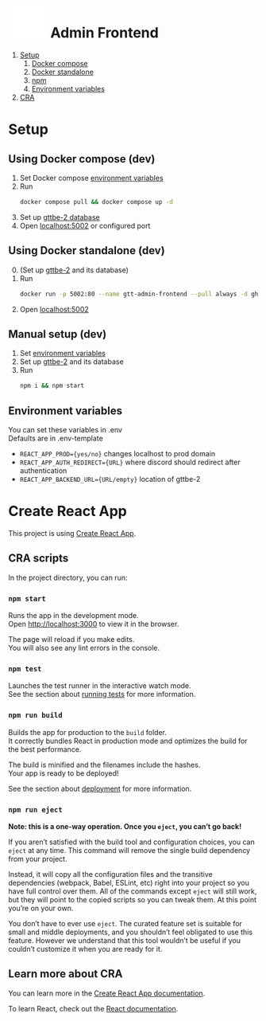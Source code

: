 # ![](./public/GtLogo.svg) Admin Frontend

  1. [Setup](#setup)
      1. [Docker compose](#using-docker-compose-dev)
      2. [Docker standalone](#using-docker-standalone-dev)
      3. [npm](#manual-setup-dev)
      4. [Environment variables](#environment-variables)
  2. [CRA](#create-react-app)

# Setup

## Using Docker compose (dev)

  1. Set Docker compose [environment variables](#environment-variables)
  2. Run
      ```bash
      docker compose pull && docker compose up -d
      ```
  3. Set up [gttbe-2 database](https://github.com/viotalJiplk/gttbe-2#docker-install)
  4. Open [localhost:5002](http://localhost:5002) or configured port

## Using Docker standalone (dev)

  0. (Set up [gttbe-2](https://github.com/viotalJiplk/gttbe-2) and its database)
  1. Run
      ```bash
      docker run -p 5002:80 --name gtt-admin-frontend --pull always -d ghcr.io/matyas7dub/gttfe-a:latest
      ```
  2. Open [localhost:5002](http://localhost:5002)

## Manual setup (dev)

  1. Set [environment variables](#environment-variables)
  2. Set up [gttbe-2](https://github.com/viotalJiplk/gttbe-2) and its database
  3. Run 
      ```bash
      npm i && npm start
      ```

## Environment variables

You can set these variables in .env  
Defaults are in .env-template  

- `REACT_APP_PROD={yes/no}` changes localhost to prod domain
- `REACT_APP_AUTH_REDIRECT={URL}` where discord should redirect after authentication
- `REACT_APP_BACKEND_URL={URL/empty}` location of gttbe-2

# Create React App

This project is using [Create React App](https://github.com/facebook/create-react-app).

## CRA scripts

In the project directory, you can run:

### `npm start`

Runs the app in the development mode.\
Open [http://localhost:3000](http://localhost:3000) to view it in the browser.

The page will reload if you make edits.\
You will also see any lint errors in the console.

### `npm test`

Launches the test runner in the interactive watch mode.\
See the section about [running tests](https://facebook.github.io/create-react-app/docs/running-tests) for more information.

### `npm run build`

Builds the app for production to the `build` folder.\
It correctly bundles React in production mode and optimizes the build for the best performance.

The build is minified and the filenames include the hashes.\
Your app is ready to be deployed!

See the section about [deployment](https://facebook.github.io/create-react-app/docs/deployment) for more information.

### `npm run eject`

**Note: this is a one-way operation. Once you `eject`, you can’t go back!**

If you aren’t satisfied with the build tool and configuration choices, you can `eject` at any time. This command will remove the single build dependency from your project.

Instead, it will copy all the configuration files and the transitive dependencies (webpack, Babel, ESLint, etc) right into your project so you have full control over them. All of the commands except `eject` will still work, but they will point to the copied scripts so you can tweak them. At this point you’re on your own.

You don’t have to ever use `eject`. The curated feature set is suitable for small and middle deployments, and you shouldn’t feel obligated to use this feature. However we understand that this tool wouldn’t be useful if you couldn’t customize it when you are ready for it.

## Learn more about CRA

You can learn more in the [Create React App documentation](https://facebook.github.io/create-react-app/docs/getting-started).

To learn React, check out the [React documentation](https://reactjs.org/).

